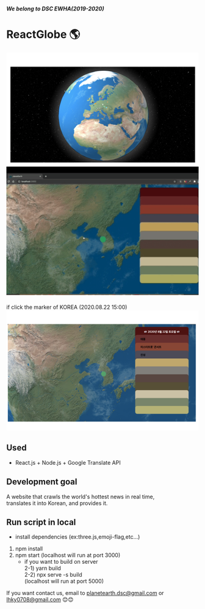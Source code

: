 ##### We belong to DSC EWHA(2019-2020)

# ReactGlobe 🌎
![](src/img/main.png)
  ![](src/img/play.gif)

#### 
  if click the marker of KOREA (2020.08.22 15:00) 
  ![](src/img/KR.png)


## Used
* React.js + Node.js + Google Translate API

## Development goal
A website that crawls the world's hottest news in real time,  
translates it into Korean, and provides it.


## Run script in local
* install dependencies (ex:three.js,emoji-flag,etc...)
1) npm install
2) npm start
(localhost will run at port 3000)  
    - if you want to build on server  
    2-1) yarn build  
    2-2) npx serve -s build  
    (localhost will run at port 5000)  
    
If you want contact us, email to planetearth.dsc@gmail.com or lhky0708@gmail.com 😊😊
